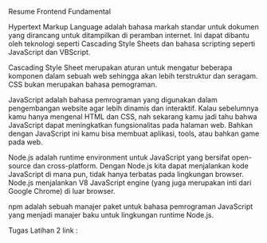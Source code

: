 Resume Frontend Fundamental

Hypertext Markup Language adalah bahasa markah standar untuk dokumen yang dirancang untuk ditampilkan di peramban internet. Ini dapat dibantu oleh teknologi seperti Cascading Style Sheets dan bahasa scripting seperti JavaScript dan VBScript.

Cascading Style Sheet merupakan aturan untuk mengatur beberapa komponen dalam sebuah web sehingga akan lebih terstruktur dan seragam. CSS bukan merupakan bahasa pemograman.

JavaScript adalah bahasa pemrograman yang digunakan dalam pengembangan website agar lebih dinamis dan interaktif. Kalau sebelumnya kamu hanya mengenal HTML dan CSS, nah sekarang kamu jadi tahu bahwa JavaScript dapat meningkatkan fungsionalitas pada halaman web. Bahkan dengan JavaScript ini kamu bisa membuat aplikasi, tools, atau bahkan game pada web.

Node.js adalah runtime environment untuk JavaScript yang bersifat open-source dan cross-platform. Dengan Node.js kita dapat menjalankan kode JavaScript di mana pun, tidak hanya terbatas pada lingkungan browser. Node.js menjalankan V8 JavaScript engine (yang juga merupakan inti dari Google Chrome) di luar browser.

npm adalah sebuah manajer paket untuk bahasa pemrograman JavaScript yang menjadi manajer baku untuk lingkungan runtime Node.js.

Tugas Latihan 2 link :